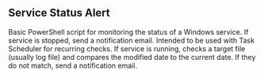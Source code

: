 ## Service Status Alert

Basic PowerShell script for monitoring the status of a Windows service. If service is stopped, send a notification email. Intended to be used with Task Scheduler for recurring checks. If service is running, checks a target file (usually log file) and compares the modified date to the current date. If they do not match, send a notification email.
